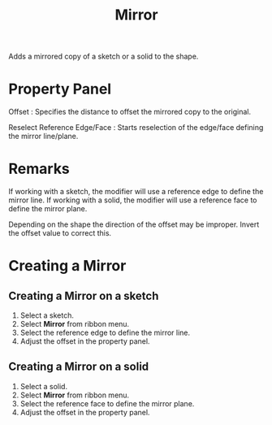 ﻿---
uid: 6578fa5e-7536-4df2-96fc-18a31a4cee9c
title: Mirror
---
Adds a mirrored copy of a sketch or a solid to the shape.

# Property Panel

Offset
:   Specifies the distance to offset the mirrored copy to the original.

Reselect Reference Edge/Face
:   Starts reselection of the edge/face defining the mirror line/plane.

# Remarks
If working with a sketch, the modifier will use a reference edge to define the mirror line. If working with a solid, the modifier will use a reference face to define the mirror plane.

Depending on the shape the direction of the offset may be improper. Invert the offset value to correct this.

# Creating a Mirror

## Creating a Mirror on a sketch
1. Select a sketch.
2. Select __Mirror__ from ribbon menu.
3. Select the reference edge to define the mirror line.
4. Adjust the offset in the property panel.

## Creating a Mirror on a solid
1. Select a solid.
2. Select __Mirror__ from ribbon menu.
3. Select the reference face to define the mirror plane.
4. Adjust the offset in the property panel.
